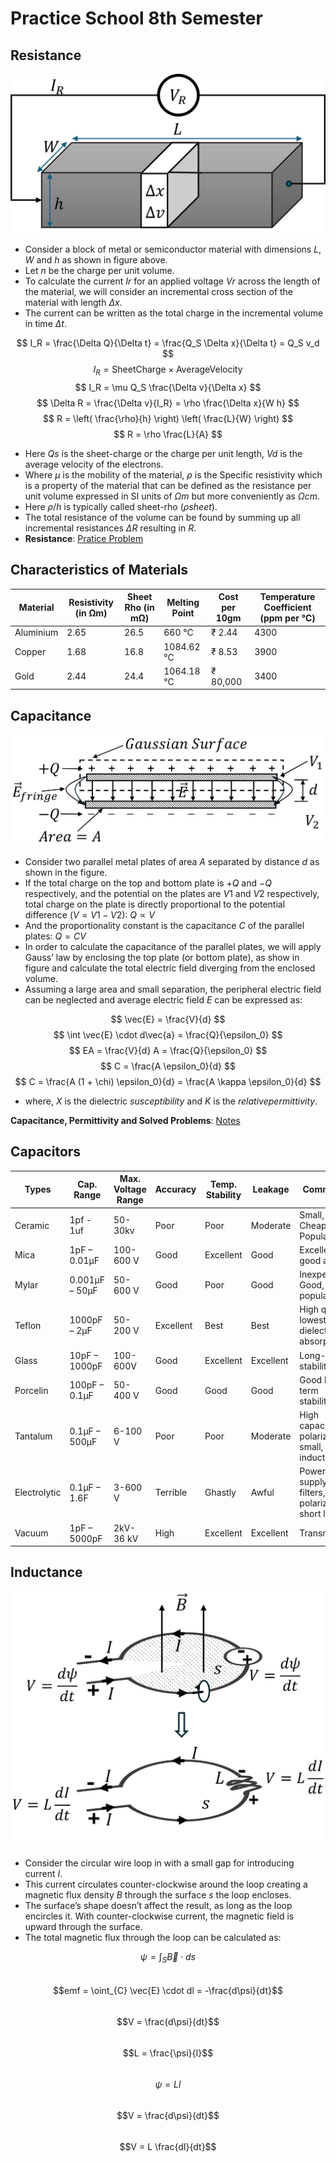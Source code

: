 # Practice School 8th Semester

## Resistance 

![Diagram](docs/1.png)

- Consider a block of metal or semiconductor material with dimensions $L$, $W$ and $h$ as shown in figure above.
- Let $n$ be the charge per unit volume.
- To calculate the current $Ir$ for an applied voltage $Vr$ across the length of the material, we will consider an incremental cross section of the material with length $Δx$.
- The current can be written as the total charge in the incremental volume in time $Δt$.

$$ I_R = \frac{\Delta Q}{\Delta t} = \frac{Q_S \Delta x}{\Delta t} = Q_S v_d $$
$$ I_R = \text{SheetCharge} \times \text{AverageVelocity} $$
$$ I_R = \mu Q_S \frac{\Delta v}{\Delta x} $$
$$ \Delta R = \frac{\Delta v}{I_R} = \rho \frac{\Delta x}{W h} $$
$$ R = \left( \frac{\rho}{h} \right) \left( \frac{L}{W} \right) $$
$$ R = \rho \frac{L}{A} $$

- Here $Qs$ is the sheet-charge or the charge per unit length, $Vd$ is the average velocity of the electrons.
- Where $μ$ is the mobility of the material, $ρ$ is the Specific resistivity which is a property of the material that can be defined as the resistance per unit volume expressed in SI units of $Ωm$ but more conveniently as $Ωcm$.
- Here $ρ/h$ is typically called sheet-rho ($ρsheet$).
- The total resistance of the volume can be found by summing up all incremental resistances $ΔR$ resulting in $R$.
- **Resistance**: [Pratice Problem](https://www.dropbox.com/scl/fi/akw1igk4q6rrtgzgmkp31/Hw-Qsn-1.pdf?rlkey=te8vz28qz29p8hrgksnzqi85p&st=g9kje02g&dl=0)

## Characteristics of Materials

| Material  | Resistivity (in &#8486;m) | Sheet Rho (in m&#8486;) | Melting Point | Cost per 10gm | Temperature Coefficient (ppm per &#8451;) |
| - | - | - | - | - | - |
| Aluminium  | 2.65 | 26.5 | 660 &#8451; | &#8377; 2.44 | 4300 |
| Copper  | 1.68 | 16.8 | 1084.62 &#8451; | &#8377; 8.53 | 3900 |
| Gold  | 2.44 | 24.4 | 1064.18 &#8451; | &#8377; 80,000 | 3400 |

## Capacitance
  
![Diagram](docs/2.png)

- Consider two parallel metal plates of area $A$ separated by distance $d$ as shown in the figure.
- If the total charge on the top and bottom plate is $+Q$ and $-Q$ respectively, and the potential on the plates are $V1$ and $V2$ respectively, total charge on the plate is directly proportional to the potential difference ($V = V1 - V2$):  $Q ∝ V$
- And the proportionality constant is the capacitance $C$ of the parallel plates: $Q = CV$
- In order to calculate the capacitance of the parallel plates, we will apply Gauss’ law by enclosing the top plate (or bottom plate), as show in figure and calculate the total electric field diverging from the enclosed volume.
- Assuming a large area and small separation, the peripheral electric field can be neglected and average electric field $E$ can be expressed as:
  
$$ \vec{E} = \frac{V}{d} $$
$$ \int \vec{E} \cdot d\vec{a} = \frac{Q}{\epsilon_0} $$
$$ EA = \frac{V}{d} A = \frac{Q}{\epsilon_0} $$
$$ C = \frac{A \epsilon_0}{d} $$
$$ C = \frac{A (1 + \chi) \epsilon_0}{d} = \frac{A \kappa \epsilon_0}{d} $$

- where, $X$ is the dielectric $susceptibility$ and $K$ is the $relative permittivity$.

**Capacitance, Permittivity and Solved Problems**: [Notes](https://www.dropbox.com/scl/fi/muitikoxgb389i8jmdgjk/Day-2.pdf?rlkey=tubkt8k9z9znosoi1mq91v44r&st=875cu8h6&dl=0)

## Capacitors

| Types  | Cap. Range | Max. Voltage Range | Accuracy | Temp. Stability | Leakage | Comments |
| - | - | - | - | - | - | - |
| Ceramic | 1pf - 1uf | 50-30kv | Poor | Poor | Moderate | Small, Cheap, Most Popular |
| Mica | 1pF – 0.01µF | 100-600 V | Good | Excellent| Good | Excellent, good at RF | 
| Mylar | 0.001µF – 50μF | 50-600 V | Good | Poor | Good | Inexpensive, Good, popular |
| Teflon | 1000pF – 2μF | 50-200 V | Excellent | Best | Best | High quality, lowest dielectric absorption |
| Glass | 10pF – 1000pF | 100-600V | Good | Excellent | Excellent | Long-term stability |
| Porcelin | 100pF – 0.1µF | 50-400 V | Good | Good | Good | Good long-term stability |
| Tantalum | 0.1µF – 500µF | 6-100 V | Poor | Poor | Moderate | High capacitance, polarized, small, low inductance |
| Electrolytic | 0.1μF – 1.6F | 3-600 V | Terrible | Ghastly | Awful | Power supply filters, polarized, short life |
| Vacuum | 1pF – 5000pF | 2kV-36 kV | High | Excellent | Excellent | Transmitters |

## Inductance

![Diagram](docs/5.png)

- Consider the circular wire loop in with a small gap for introducing current $I$.
- This current circulates counter-clockwise around the loop creating a magnetic flux density $B$ through the surface $s$ the loop encloses.
- The surface’s shape doesn’t affect the result, as long as the loop encircles it. With counter-clockwise current, the magnetic field is upward through the surface.
- The total magnetic flux through the loop can be calculated as:

$$\psi = \int_{S} \vec{B} \cdot ds$$  
$$emf = \oint_{C} \vec{E} \cdot dl = -\frac{d\psi}{dt}$$  
$$V = \frac{d\psi}{dt}$$  
$$L = \frac{\psi}{I}$$  
$$\psi = LI$$  
$$V = \frac{d\psi}{dt}$$  
$$V = L \frac{dI}{dt}$$  



